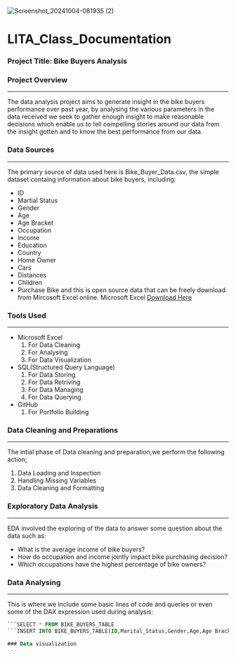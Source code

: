 ![Screenshot_20241004-081935 (2)](https://github.com/user-attachments/assets/a2cc1785-d128-4eab-a634-0236d6a3b986)
# LITA_Class_Documentation

### Project Title: Bike Buyers Analysis

### Project Overview
---
The data analysis project aims to generate insight in the bike buyers performance over past year, by analysing the various parameters in the data received we seek to gather enough insight to make reasonable decisions which enable us to tell compelling stories around our data from the insight gotten and to know the best performance from our data.

### Data Sources
---
The primary source of data used here is Bike_Buyer_Data.csv, the simple dataset containg information about bike buyers,  including:
- ID
- Martial Status
- Gender
- Age
- Age Bracket
- Occupation
- Income
- Education
- Country
- Home Owner
- Cars
- Distances
- Children
- Purchase Bike
and this is open source data that can be freely download from Mircosoft Excel online. Microsoft Excel [Download Here](https://www.mircosoft.com)
### Tools Used
---
- Microsoft Excel
  1. For Data Cleaning
  2. For Analysing
  3. For Data Visualization
- SQL(Structured Query Language)
  1. For Data Storing
  2. For Data Retriving
  3. For Data Managing
  4. For Data Querying
- GitHub
  1. For Portfolio Building

### Data Cleaning and Preparations
---
The intial phase of Data cleaning and preparation,we perform the following action;
 1. Data Loading and Inspection
 2. Handling Missing Variables
 3. Data Cleaning and Formatting

### Exploratory Data Analysis
---
EDA involved the exploring of the data to answer some question about the data such as:
- What is the average income of bike buyers?
- How do occupation and income jointly impact bike purchasing decision?
- Which occupations have the highest percentage of bike owners?

### Data Analysing
---
This is where we include some basic lines of code and queries or even some of the DAX expression used during analysis:
```SQL
```SELECT * FROM BIKE_BUYERS_TABLE
```INSERT INTO BIKE_BUYERS_TABLE(ID,Marital_Status,Gender,Age,Age Bracket,Occupation,Income,Education,Country,Home_Owner,Cars,Distances,Children,Purchase_Bike)

### Data visualization
---









